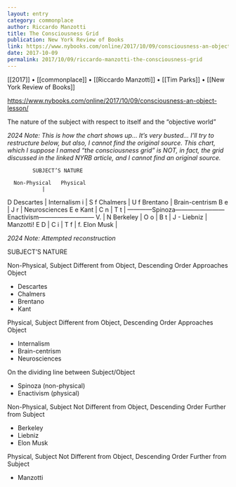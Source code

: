 ```yaml
---
layout: entry
category: commonplace
author: Riccardo Manzotti
title: The Consciousness Grid
publication: New York Review of Books
link: https://www.nybooks.com/online/2017/10/09/consciousness-an-object-lesson/
date: 2017-10-09
permalink: 2017/10/09/riccardo-manzotti-the-consciousness-grid
---
```


[[2017]] • [[commonplace]] • [[Riccardo Manzotti]] • [[Tim Parks]] • [[New York Review of Books]] 

https://www.nybooks.com/online/2017/10/09/consciousness-an-object-lesson/

The nature of the subject with respect to itself and the “objective world”

*2024 Note: This is how the chart shows up… It’s very busted… I’ll try to restructure below, but also, I cannot find the original source. This chart, which I suppose I named “the consciousness grid” is NOT, in fact, the grid discussed in the linked NYRB article, and I cannot find an original source.*

		    SUBJECT’S NATURE
		
	  Non-Physical	 Physical
			   |
   D   Descartes  |   Internalism
   i	         |
S	f   Chalmers   |
U	f    Brentano  |   Brain-centrism
B	e		   |
J	r		   |   Neurosciences
E	e	Kant     |
C	n		   |
T	t		   |
	  ————Spinoza————————Enactivism—————————
V.			   |
   N    Berkeley  |
O	o		   |
B	t		   |
J	-    Liebniz   |	  Manzotti!
E	D		   |
C	i		   |
T	f		   |
	f.   Elon Musk | 


*2024 Note: Attempted reconstruction*

SUBJECT’S NATURE

Non-Physical, Subject Different from Object, Descending Order Approaches Object
* Descartes
* Chalmers
* Brentano
* Kant

Physical, Subject Different from Object, Descending Order Approaches Object
* Internalism
* Brain-centrism
* Neurosciences

On the dividing line between Subject/Object
* Spinoza (non-physical)
* Enactivism (physical)

Non-Physical, Subject Not Different from Object, Descending Order Further from Subject
* Berkeley
* Liebniz
* Elon Musk

Physical, Subject Not Different from Object, Descending Order Further from Subject
* Manzotti